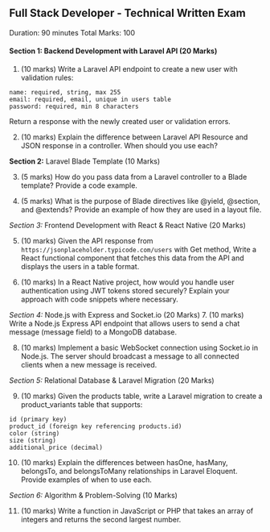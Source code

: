 ## Full Stack Developer - Technical Written Exam

Duration: 90 minutes
Total Marks: 100

#### Section 1: Backend Development with Laravel API (20 Marks)

1. (10 marks) Write a Laravel API endpoint to create a new user with validation rules:

```
name: required, string, max 255
email: required, email, unique in users table
password: required, min 8 characters
```

Return a response with the newly created user or validation errors.

2. (10 marks) Explain the difference between Laravel API Resource and JSON response in a controller. When should you use each?

**Section 2:** Laravel Blade Template (10 Marks)

3. (5 marks) How do you pass data from a Laravel controller to a Blade template? Provide a code example.

4. (5 marks) What is the purpose of Blade directives like @yield, @section, and @extends? Provide an example of how they are used in a layout file.

_Section 3:_ Frontend Development with React & React Native (20 Marks)

5. (10 marks) Given the API response from `https://jsonplaceholder.typicode.com/users` with Get method, Write a React functional component that fetches this data from the API and displays the users in a table format.

6. (10 marks) In a React Native project, how would you handle user authentication using JWT tokens stored securely? Explain your approach with code snippets where necessary.

_Section 4:_ Node.js with Express and Socket.io (20 Marks) 7. (10 marks) Write a Node.js Express API endpoint that allows users to send a chat message (message field) to a MongoDB database.

8. (10 marks) Implement a basic WebSocket connection using Socket.io in Node.js. The server should broadcast a message to all connected clients when a new message is received.

_Section 5:_ Relational Database & Laravel Migration (20 Marks)

9. (10 marks) Given the products table, write a Laravel migration to create a product_variants table that supports:

```
id (primary key)
product_id (foreign key referencing products.id)
color (string)
size (string)
additional_price (decimal)
```

10. (10 marks) Explain the differences between hasOne, hasMany, belongsTo, and belongsToMany relationships in Laravel Eloquent. Provide examples of when to use each.

_Section 6:_ Algorithm & Problem-Solving (10 Marks)

11. (10 marks) Write a function in JavaScript or PHP that takes an array of integers and returns the second largest number.
